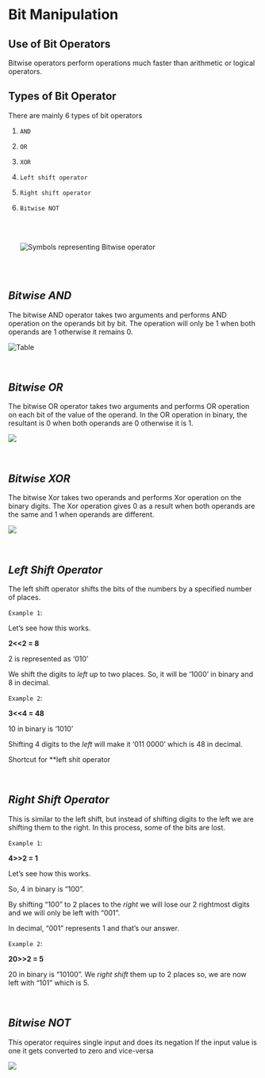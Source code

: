# Bit Manipulation

## Use of Bit Operators

Bitwise operators perform operations much faster than arithmetic or logical operators.

## Types of Bit Operator

There are mainly 6 types of bit operators

1. `AND`
2. `OR`
3. `XOR`
4. `Left shift operator`
5. `Right shift operator`
6. `Bitwise NOT`

   <br/><br>

   ![Symbols representing Bitwise operator](https://miro.medium.com/max/540/1*lwKj-TpvToBxuq98LXII1A.png)

<br/><br>

## **_Bitwise AND_**

The bitwise AND operator takes two arguments and performs AND operation on the operands bit by bit.
The operation will only be 1 when both operands are 1 otherwise it remains 0.

![Table](https://i1.wp.com/techvidvan.com/tutorials/wp-content/uploads/sites/2/2019/12/implementation-of-and-operation-on-binary-digits.jpg?resize=341%2C272&ssl=1)

<br />

## **_Bitwise OR_**

The bitwise OR operator takes two arguments and performs OR operation on each bit of the value of the operand. In the OR operation in binary, the resultant is 0 when both operands are 0 otherwise it is 1.

![](https://i2.wp.com/techvidvan.com/tutorials/wp-content/uploads/sites/2/2019/12/bitwise-or-operations.jpg?resize=325%2C238&ssl=1)

<br />

## **_Bitwise XOR_**

The bitwise Xor takes two operands and performs Xor operation on the binary digits. The Xor operation gives 0 as a result when both operands are the same and 1 when operands are different.

![](https://i2.wp.com/techvidvan.com/tutorials/wp-content/uploads/sites/2/2019/12/example-of-bitwise-Xor-operation.jpg?resize=500%2C197&ssl=1)

<br/>

## **_Left Shift Operator_**

The left shift operator shifts the bits of the numbers by a specified number of places.

`Example 1`:

Let’s see how this works.

**2<<2 = 8**

2 is represented as ‘010’

We shift the digits to _left up_ to two places. So, it will be ‘1000’ in binary and 8 in decimal.

`Example 2`:

**3<<4 = 48**

10 in binary is ‘1010’

Shifting 4 digits to the _left_ will make it ‘011 0000’ which is 48 in decimal.

Shortcut for \*\*left shit operator

<br />

## **_Right Shift Operator_**

This is similar to the left shift, but instead of shifting digits to the left we are shifting them to the right. In this process, some of the bits are lost.

`Example 1`:

**4>>2 = 1**

Let’s see how this works.

So, 4 in binary is “100”.

By shifting “100” to 2 places to the _right_ we will lose our 2 rightmost digits and we will only be left with “001”.

In decimal, “001” represents 1 and that’s our answer.

`Example 2`:

**20>>2 = 5**

20 in binary is “10100”. We _right shift_ them up to 2 places so, we are now left with “101” which is 5.

<br/>

## **_Bitwise NOT_**

This operator requires single input and does its negation
If the input value is one it gets converted to zero
and vice-versa

![](https://files.realpython.com/media/not.7edac5691829.gif)

